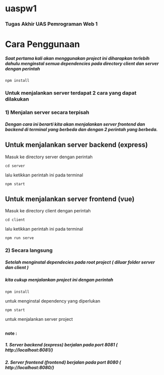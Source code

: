 
# uaspw1 
 ### Tugas Akhir UAS Pemrograman Web 1

# Cara Penggunaan
 ##### Saat pertama kali akan menggunakan project ini diharapkan terlebih dahulu menginstal semua dependencies pada directory client dan server dengan perintah 
   ```
   npm install
   ```  
 ### Untuk menjalankan server terdapat 2 cara yang dapat dilakukan   
 ### 1) Menjalan server secara terpisah  
 ##### Dengan cara ini berarti kita akan menjalankan server frontend dan backend di terminal yang berbeda dan dengan 2 perintah yang berbeda.
 
  ## Untuk menjalankan server backend (express)
   Masuk ke directory server dengan perintah 
  ```
  cd server
  ``` 
   lalu ketikkan perintah ini pada terminal
  ```
  npm start
  ```
   ## Untuk menjalankan server frontend (vue)
 
  Masuk ke directory client dengan perintah 
  ```
  cd client
  ``` 
  lalu ketikkan perintah ini pada terminal
  ```
  npm run serve
  ```
### 2) Secara langsung
   
   ##### Setelah menginstal dependecies pada root project ( diluar folder server dan client ) 
   ##### kita cukup menjalankan project ini dengan perintah

   ```
   npm install
   ```
   untuk menginstal dependency yang diperlukan 
   ```
   npm start
   ```
   untuk menjalankan server project
##
#### note : 
##### 1. Server backend (express) berjalan pada port 8081 ( http://localhost:8081/)
##### 2. Server frontend (frontend) berjalan pada port 8080 ( http://localhost:8080/)
